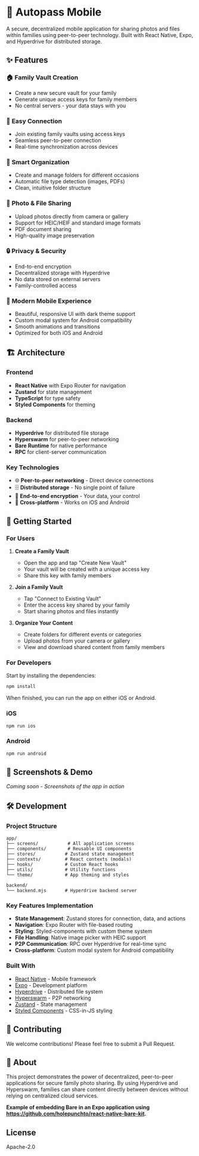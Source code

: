 # 🔐 Autopass Mobile

A secure, decentralized mobile application for sharing photos and files within families using peer-to-peer technology. Built with React Native, Expo, and Hyperdrive for distributed storage.

## ✨ Features

### 🏠 **Family Vault Creation**

- Create a new secure vault for your family
- Generate unique access keys for family members
- No central servers - your data stays with you

### 🔗 **Easy Connection**

- Join existing family vaults using access keys
- Seamless peer-to-peer connection
- Real-time synchronization across devices

### 📁 **Smart Organization**

- Create and manage folders for different occasions
- Automatic file type detection (images, PDFs)
- Clean, intuitive folder structure

### 📸 **Photo & File Sharing**

- Upload photos directly from camera or gallery
- Support for HEIC/HEIF and standard image formats
- PDF document sharing
- High-quality image preservation

### 🔒 **Privacy & Security**

- End-to-end encryption
- Decentralized storage with Hyperdrive
- No data stored on external servers
- Family-controlled access

### 📱 **Modern Mobile Experience**

- Beautiful, responsive UI with dark theme support
- Custom modal system for Android compatibility
- Smooth animations and transitions
- Optimized for both iOS and Android

## 🏗️ Architecture

### **Frontend**

- **React Native** with Expo Router for navigation
- **Zustand** for state management
- **TypeScript** for type safety
- **Styled Components** for theming

### **Backend**

- **Hyperdrive** for distributed file storage
- **Hyperswarm** for peer-to-peer networking
- **Bare Runtime** for native performance
- **RPC** for client-server communication

### **Key Technologies**

- 🌐 **Peer-to-peer networking** - Direct device connections
- 🗄️ **Distributed storage** - No single point of failure
- 🔐 **End-to-end encryption** - Your data, your control
- 📱 **Cross-platform** - Works on iOS and Android

## 🚀 Getting Started

### For Users

1. **Create a Family Vault**
   - Open the app and tap "Create New Vault"
   - Your vault will be created with a unique access key
   - Share this key with family members

2. **Join a Family Vault**
   - Tap "Connect to Existing Vault"
   - Enter the access key shared by your family
   - Start sharing photos and files instantly

3. **Organize Your Content**
   - Create folders for different events or categories
   - Upload photos from your camera or gallery
   - View and download shared content from family members

### For Developers

Start by installing the dependencies:

```sh
npm install
```

When finished, you can run the app on either iOS or Android.

### iOS

```sh
npm run ios
```

### Android

```sh
npm run android
```

## 📱 Screenshots & Demo

_Coming soon - Screenshots of the app in action_

## 🛠️ Development

### Project Structure

```
app/
├── screens/           # All application screens
├── components/        # Reusable UI components
├── stores/           # Zustand state management
├── contexts/         # React contexts (modals)
├── hooks/            # Custom React hooks
├── utils/            # Utility functions
└── theme/            # App theming and styles

backend/
└── backend.mjs       # Hyperdrive backend server
```

### Key Features Implementation

- **State Management**: Zustand stores for connection, data, and actions
- **Navigation**: Expo Router with file-based routing
- **Styling**: Styled-components with custom theme system
- **File Handling**: Native image picker with HEIC support
- **P2P Communication**: RPC over Hyperdrive for real-time sync
- **Cross-platform**: Custom modal system for Android compatibility

### Built With

- [React Native](https://reactnative.dev/) - Mobile framework
- [Expo](https://expo.dev/) - Development platform
- [Hyperdrive](https://github.com/holepunchto/hyperdrive) - Distributed file system
- [Hyperswarm](https://github.com/hyperswarm/hyperswarm) - P2P networking
- [Zustand](https://github.com/pmndrs/zustand) - State management
- [Styled Components](https://styled-components.com/) - CSS-in-JS styling

## 🤝 Contributing

We welcome contributions! Please feel free to submit a Pull Request.

## 📄 About

This project demonstrates the power of decentralized, peer-to-peer applications for secure family photo sharing. By using Hyperdrive and Hyperswarm, families can share content directly between devices without relying on centralized cloud services.

**Example of embedding Bare in an Expo application using <https://github.com/holepunchto/react-native-bare-kit>.**

## License

Apache-2.0
